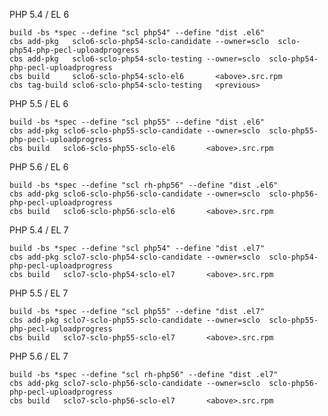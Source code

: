 PHP 5.4 / EL 6

    build -bs *spec --define "scl php54" --define "dist .el6"
    cbs add-pkg   sclo6-sclo-php54-sclo-candidate --owner=sclo  sclo-php54-php-pecl-uploadprogress
    cbs add-pkg   sclo6-sclo-php54-sclo-testing --owner=sclo  sclo-php54-php-pecl-uploadprogress
    cbs build     sclo6-sclo-php54-sclo-el6       <above>.src.rpm
    cbs tag-build sclo6-sclo-php54-sclo-testing   <previous>

PHP 5.5 / EL 6

    build -bs *spec --define "scl php55" --define "dist .el6"
    cbs add-pkg sclo6-sclo-php55-sclo-candidate --owner=sclo  sclo-php55-php-pecl-uploadprogress
    cbs build   sclo6-sclo-php55-sclo-el6       <above>.src.rpm

PHP 5.6 / EL 6

    build -bs *spec --define "scl rh-php56" --define "dist .el6"
    cbs add-pkg sclo6-sclo-php56-sclo-candidate --owner=sclo  sclo-php56-php-pecl-uploadprogress
    cbs build   sclo6-sclo-php56-sclo-el6       <above>.src.rpm

PHP 5.4 / EL 7

    build -bs *spec --define "scl php54" --define "dist .el7"
    cbs add-pkg sclo7-sclo-php54-sclo-candidate --owner=sclo  sclo-php54-php-pecl-uploadprogress
    cbs build   sclo7-sclo-php54-sclo-el7       <above>.src.rpm

PHP 5.5 / EL 7

    build -bs *spec --define "scl php55" --define "dist .el7"
    cbs add-pkg sclo7-sclo-php55-sclo-candidate --owner=sclo  sclo-php55-php-pecl-uploadprogress
    cbs build   sclo7-sclo-php55-sclo-el7       <above>.src.rpm

PHP 5.6 / EL 7

    build -bs *spec --define "scl rh-php56" --define "dist .el7"
    cbs add-pkg sclo7-sclo-php56-sclo-candidate --owner=sclo  sclo-php56-php-pecl-uploadprogress
    cbs build   sclo7-sclo-php56-sclo-el7       <above>.src.rpm

